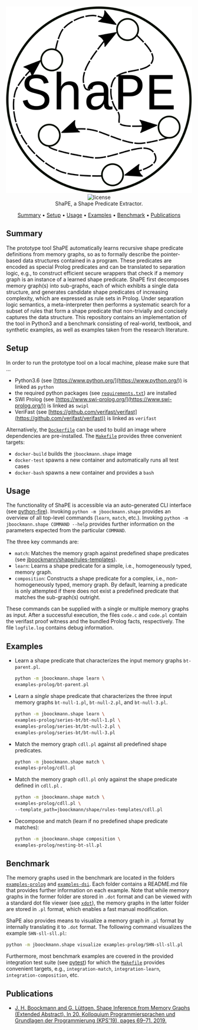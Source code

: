 <p align="center">
    <img src="logo.svg" alt="ShaPE: Shape Predicate Extractor">
    <br>
    <img src="https://img.shields.io/badge/License-GPLv3-blue.svg" alt="license">
    <br>
    ShaPE, a Shape Predicate Extractor.
</p>

<p align="center">
    <a href="#Summary">Summary</a>
    •
    <a href="#Setup">Setup</a>
    •
    <a href="#Usage">Usage</a>
    •
    <a href="#Examples">Examples</a>
    •
    <a href="#Benchmark">Benchmark</a>
    •
    <a href="#Publications">Publications</a>
</p>

## Summary

The prototype tool ShaPE automatically learns recursive shape predicate definitions from memory graphs, so as to formally describe the pointer-based data structures contained in a program. These predicates are encoded as special Prolog predicates and can be translated to separation logic, e.g., to construct efficient secure wrappers that check if a memory graph is an instance of a learned shape predicate. ShaPE first decomposes memory graph(s) into sub-graphs, each of which exhibits a single data structure, and generates candidate shape predicates of increasing complexity, which are expressed as rule sets in Prolog. Under separation logic semantics, a meta-interpreter then performs a systematic search for a subset of rules that form a shape predicate that non-trivially and concisely captures the data structure. This repository contains an implementation of the tool in Python3 and a benchmark consisting of real-world, textbook, and synthetic examples, as well as examples taken from the research literature.

## Setup

In order to run the prototype tool on a local machine, please make sure that ...

* Python3.6 (see [https://www.python.org/](https://www.python.org/)) is linked as `python`
* the required python packages (see [`requirements.txt`](jboockmann/shape/requirements.txt)) are installed
* SWI Prolog (see [https://www.swi-prolog.org/](https://www.swi-prolog.org/)) is linked as `swipl`
* VeriFast (see [https://github.com/verifast/verifast](https://github.com/verifast/verifast)) is linked as `verifast`

Alternatively, the [`Dockerfile`](Dockerfile) can be used to build an image where dependencies are pre-installed. The [`Makefile`](Makefile) provides three convenient targets:

* `docker-build` builds the `jboockmann.shape` image
* `docker-test` spawns a new container and automatically runs all test cases
* `docker-bash` spawns a new container and provides a `bash`

## Usage

The functionality of ShaPE is accessible via an auto-generated CLI interface (see [python-fire](https://github.com/google/python-fire)). Invoking `python -m jboockmann.shape` provides an overview of all top-level commands (`learn`, `match`, etc.). Invoking `python -m jboockmann.shape COMMAND --help` provides further information on the parameters expected from the particular `COMMAND`.

The three key commands are:

* `match`: Matches the memory graph against predefined shape predicates (see [jboockmann/shape/rules-templates](jboockmann/shape/rules-templates)).
* `learn`: Learns a shape predicate for a simple, i.e., homogeneously typed, memory graph.
* `composition`: Constructs a shape predicate for a complex, i.e., non-homogeneously typed, memory graph. By default, learning a predicate is only attempted if there does not exist a predefined predicate that matches the sub-graph(s) outright.

These commands can be supplied with a single or multiple memory graphs as input. After a successful execution, the files `code.c` and `code.pl` contain the verifast proof witness and the bundled Prolog facts, respectively. The file `logfile.log` contains debug information.

## Examples

* Learn a shape predicate that characterizes the input memory graphs `bt-parent.pl`.

    ```bash
    python -m jboockmann.shape learn \
    examples-prolog/bt-parent.pl
    ```

* Learn a *single* shape predicate that characterizes the three input memory graphs `bt-null-1.pl`, `bt-null-2.pl`, and `bt-null-3.pl`.

    ```bash
    python -m jboockmann.shape learn \
    examples-prolog/series-bt/bt-null-1.pl \
    examples-prolog/series-bt/bt-null-2.pl \
    examples-prolog/series-bt/bt-null-3.pl
    ```

* Match the memory graph `cdll.pl` against all predefined shape predicates.

    ```bash
    python -m jboockmann.shape match \
    examples-prolog/cdll.pl
    ```

* Match the memory graph `cdll.pl` only against the shape predicate defined in `cdll.pl` .

    ```bash
    python -m jboockmann.shape match \
    examples-prolog/cdll.pl \
    --template_path=jboockmann/shape/rules-templates/cdll.pl
    ```

* Decompose and match (learn if no predefined shape predicate matches):

    ```bash
    python -m jboockmann.shape composition \
    examples-prolog/nesting-bt-sll.pl
    ```

## Benchmark

The memory graphs used in the benchmark are located in the folders [`examples-prolog`](examples-prolog) and [`examples-dsi`](examples-dsi). Each folder contains a README.md file that provides further information on each example. Note that while memory graphs in the former folder are stored in `.dot` format and can be viewed with a standard dot file viewer (see [`xdot`](https://github.com/jrfonseca/xdot.py)), the memory graphs in the latter folder are stored in `.pl` format, which enables a fast manual modification.

ShaPE also provides means to visualize a memory graph in `.pl` format by internally translating it to `.dot` format. The following command visualizes the example `SHN-sll-sll.pl`:

```bash
python -m jboockmann.shape visualize examples-prolog/SHN-sll-sll.pl
```

Furthermore, most benchmark examples are covered in the provided integration test suite (see [pytest](https://github.com/pytest-dev/pytest)) for which the [`Makefile`](Makefile) provides convenient targets, e.g., `integration-match`, `integration-learn`, `integration-composition`, etc.

## Publications

* [J. H. Boockmann and G. Lüttgen. Shape Inference from Memory Graphs (Extended Abstract). In 20. Kolloquium Programmiersprachen und Grundlagen der Programmierung (KPS'19), pages 69–71. 2019.](https://www.hb.dhbw-stuttgart.de/kps2019/kps2019_Tagungsband.pdf#page=69)
